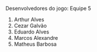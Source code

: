 Desenvolvedores do jogo:
Equipe 5

1. Arthur Alves
2. Cezar Galvão
3. Eduardo Alves
4. Marcos Alexandre
5. Matheus Barbosa
